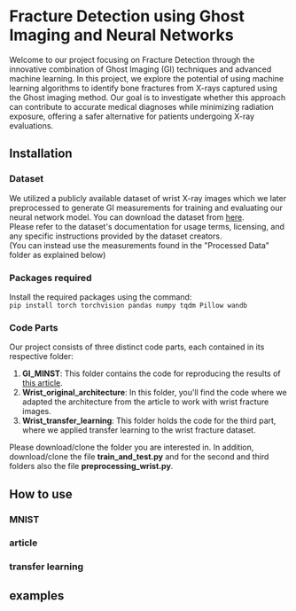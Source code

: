 # Fracture Detection using Ghost Imaging and Neural Networks
Welcome to our project focusing on Fracture Detection through the innovative combination of Ghost Imaging (GI) techniques and advanced machine learning.
In this project, we explore the potential of using machine learning algorithms to identify bone fractures from X-rays captured using the Ghost imaging method.
Our goal is to investigate whether this approach can contribute to accurate medical diagnoses while minimizing radiation exposure, offering a safer alternative
for patients undergoing X-ray evaluations.

## Installation
### Dataset
We utilized a publicly available dataset of wrist X-ray images which we later preprocessed to generate GI measurements for training and evaluating our neural network model. You can download the dataset from [here](https://www.nature.com/articles/s41597-022-01328-z#Sec9).  
Please refer to the dataset's documentation for usage terms, licensing, and any specific instructions provided by the dataset creators.  
(You can instead use the measurements found in the "Processed Data" folder as explained below)
### Packages required
Install the required packages using the command:  
`pip install torch torchvision pandas numpy tqdm Pillow wandb`
### Code Parts
Our project consists of three distinct code parts, each contained in its respective folder:  
1. **GI_MINST**: This folder contains the code for reproducing the results of [this article](https://pubmed.ncbi.nlm.nih.gov/34624000/).
2. **Wrist_original_architecture**: In this folder, you'll find the code where we adapted the architecture from the article to work with wrist fracture images.
3. **Wrist_transfer_learning**: This folder holds the code for the third part, where we applied transfer learning to the wrist fracture dataset.
   
Please download/clone the folder you are interested in. In addition, download/clone the file **train_and_test.py** and for the second and third folders also the file **preprocessing_wrist.py**.

## How to use
### MNIST
### article
### transfer learning

## examples

